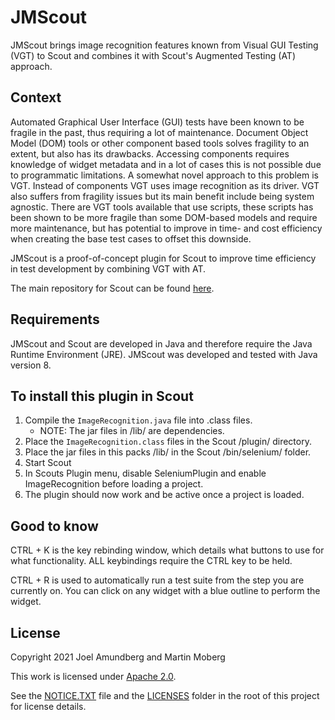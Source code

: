 # JMScout

JMScout brings image recognition features known from Visual GUI Testing (VGT) to Scout and combines it with Scout's Augmented Testing (AT) approach.

## Context

Automated Graphical User Interface (GUI) tests have been known to be fragile in the past, thus requiring a lot of maintenance. Document Object Model (DOM) tools or other component based tools solves fragility to an extent, but also has its drawbacks. Accessing components requires knowledge of widget metadata and in a lot of cases this is not possible due to programmatic limitations. A somewhat novel approach to this problem is VGT. Instead of components VGT uses image recognition as its driver. VGT also suffers from fragility issues but its main benefit include being system agnostic. There are VGT tools available that use scripts, these scripts has been shown to be more fragile than some DOM-based models and require more maintenance, but has potential to improve in time- and cost efficiency when creating the base test cases to offset this downside.

JMScout is a proof-of-concept plugin for Scout to improve time efficiency in test development by combining VGT with AT.  

The main repository for Scout can be found [here](https://github.com/augmented-testing/scout).

## Requirements

JMScout and Scout are developed in Java and therefore require the Java Runtime Environment (JRE).
JMScout was developed and tested with Java version 8.

## To install this plugin in Scout

1) Compile the `ImageRecognition.java` file into .class files.
   - NOTE: The jar files in /lib/ are dependencies.
2) Place the `ImageRecognition.class` files in the Scout /plugin/ directory.
3) Place the jar files in this packs /lib/ in the Scout /bin/selenium/ folder.
4) Start Scout
5) In Scouts Plugin menu, disable SeleniumPlugin and enable ImageRecognition before loading a project.
6) The plugin should now work and be active once a project is loaded.

## Good to know

CTRL + K is the key rebinding window, which details what buttons to use for what functionality.
ALL keybindings require the CTRL key to be held.

CTRL + R is used to automatically run a test suite from the step you are currently on.
You can click on any widget with a blue outline to perform the widget.

## License

Copyright 2021 Joel Amundberg and Martin Moberg

This work is licensed under [Apache 2.0](./LICENSES/Apache2.0-jmscout.md).

See the [NOTICE.TXT](./NOTICE.TXT) file and the [LICENSES](./LICENSES/) folder in the root of this project for license details.
